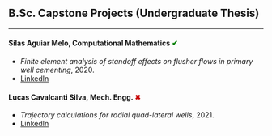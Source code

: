 ## B.Sc. Capstone Projects (Undergraduate Thesis)
---

#### Silas Aguiar Melo, Computational Mathematics <span style="color:green"> &#10004; </span>
- *Finite element analysis of standoff effects on flusher flows in primary well cementing*, 2020.
- [LinkedIn](https://www.linkedin.com/in/silas-melo-746a4815a/)

#### Lucas Cavalcanti Silva, Mech. Engg. <span style="color:rgb(200,0,0);"> &#10006; </span>
- *Trajectory calculations for radial quad-lateral wells*, 2021.
- [LinkedIn](https://www.linkedin.com/in/lucas-cavalcanti-silva-754052134/)
